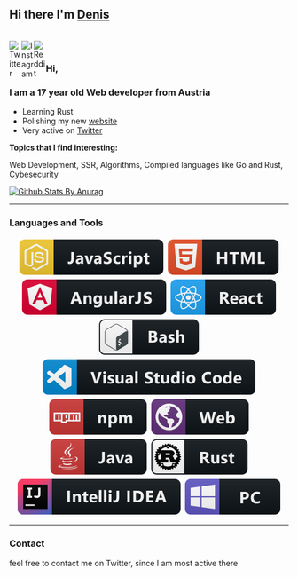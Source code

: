 ## Hi there I'm [Denis](https://thecrether.at)

<br />
<a href="https://twitter.com/thecrether">
  <img align="left" alt="Twitter" width="22px" src="https://cdn.jsdelivr.net/npm/simple-icons@v3/icons/twitter.svg" />
</a>
<a href="https://www.instagram.com/thecrether/">
  <img align="left" alt="Instagram" width="22px" src="https://cdn.jsdelivr.net/npm/simple-icons@v3/icons/instagram.svg" />
</a>
<a href="https://www.reddit.com/user/thecrether/">
  <img align="left" alt=" Reddit" width="22px" src="https://cdn.jsdelivr.net/npm/simple-icons@v3/icons/reddit.svg" />
</a>

<br />

### Hi,

### I am a 17 year old Web developer from Austria

- Learning Rust
- Polishing my new [website](https://thecrether.at)
- Very active on [Twitter](https://twitter.com/TheCrether)

**Topics that I find interesting:**

Web Development, SSR, Algorithms, Compiled languages like Go and Rust, Cybesecurity

[![Github Stats By Anurag](https://github-readme-stats.vercel.app/api?username=TheCrether&show_icons=true&title_color=fff&icon_color=79ff97&text_color=9f9f9f&bg_color=151515)](https://github.com/anuraghazra/github-readme-stats)

-----

### Languages and Tools

<!-- For more icons please follow  https://github.com/MikeCodesDotNET/ColoredBadges -->

<p style="display: flex; flex-direction: row; flex-wrap: wrap; justify-content: center;align-items:center">

<img src="https://raw.githubusercontent.com/TheCrether/TheCrether/master/svg/js.svg" alt="js" style="margin: 4px">

<img src="https://raw.githubusercontent.com/TheCrether/TheCrether/master/svg/html.svg" alt="html" style="margin: 4px">

<img src="https://raw.githubusercontent.com/TheCrether/TheCrether/master/svg/angular.svg" alt="angular" style="margin: 4px">

<img src="https://raw.githubusercontent.com/TheCrether/TheCrether/master/svg/react.svg" alt="react" style="margin: 4px">

<img src="https://raw.githubusercontent.com/TheCrether/TheCrether/master/svg/bash.svg" alt="bash" style="margin: 4px">

<img src="https://raw.githubusercontent.com/TheCrether/TheCrether/master/svg/visualstudio_code.svg" alt="VS Code" style="margin: 4px">

<img src="https://raw.githubusercontent.com/TheCrether/TheCrether/master/svg/npm.svg" alt="npm" style="margin: 4px">

<img src="https://raw.githubusercontent.com/TheCrether/TheCrether/master/svg/web.svg" alt="web" style="margin: 4px">

<img src="https://raw.githubusercontent.com/TheCrether/TheCrether/master/svg/java.svg" alt="java" style="margin: 4px">

<img src="https://raw.githubusercontent.com/TheCrether/TheCrether/master/svg/rust.svg" alt="rust" style="margin: 4px">

<img src="https://raw.githubusercontent.com/TheCrether/TheCrether/master/svg/jetbrains_intellij.svg" alt="Jetbrains IntelliJ" style="margin: 4px">

<img src="https://raw.githubusercontent.com/TheCrether/TheCrether/master/svg/pc.svg" alt="PC" style="margin: 4px">
</p>

---

### Contact

feel free to contact me on Twitter, since I am most active there

